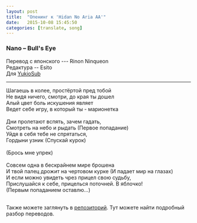 ```yaml
---
layout: post
title:  "Опенинг к 'Hidan No Aria AA'"
date:   2015-10-08 15:45:50
categories: [translate, song]
---
```

<div class="modal fade" id="myModal" tabindex="-1" role="dialog" aria-labelledby="myModalLabel" aria-hidden="true">
      <div class="modal-dialog">
        <div class="modal-content">
		<center>
          <div class="modal-body">               
          </div>
		</center>
        </div><!-- /.modal-content -->
      </div><!-- /.modal-dialog -->
    </div><!-- /.modal -->

<div class="thumbnails">
</div>

### Nano &ndash; Bull's Eye

Перевод с японского --- Rinon Ninqueon<br>
Редактура -- Esito<br>
Для <a href="http://vk.com/yukiosub">YukioSub</a><br>
<hr>
Шагаешь в колее, простёртой пред тобой<br>
Не видя ничего, смотри, до края ты дошел<br>
Алый цвет боль искушения являет<br>
Ведет себе игру, в который ты - марионетка<br>
<br>
Дни пролетают вспять, зачем гадать,<br>
Смотреть на небо и рыдать (Первое попадание)<br>
Уйдя в себя тебе не спрятаться,<br>
Гордыни узник (Спускай курок)<br>
<br>
(Брось мне упрек)<br>
<br>
Совсем одна в бескрайнем мире брошена<br>
И твой палец дрожит на чертовом курке (И падает мир на глазах)<br>
И если можно увидеть чрез прицел свою судьбу,<br>
Прислушайся к себе, прицелься поточней. В яблочко!<br>
(Первым попаданием оставлю...)<br>
<br><p>Также можете заглянуть в <a href="https://github.com/RinonNinqueon/source/tree/master/translate">репозиторий</a>. Тут можете найти подробный разбор переводов.</p>
<br><br><br><br><br>